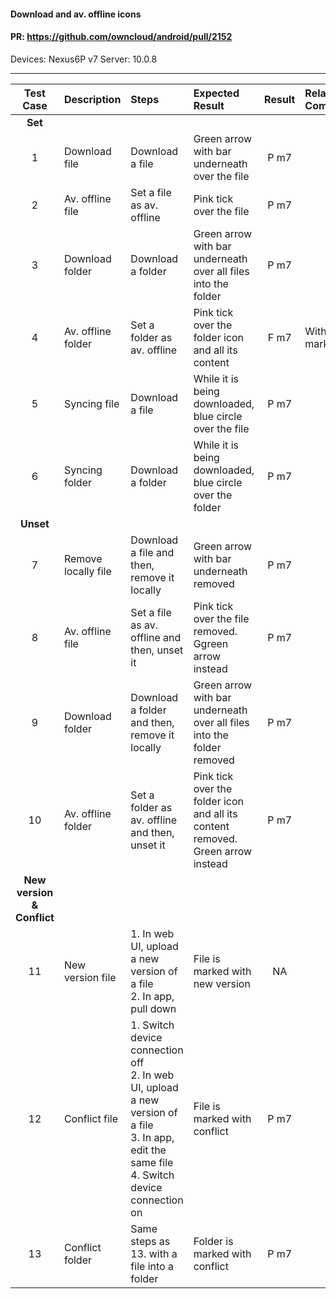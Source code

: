 #### Download and av. offline icons

#### PR: https://github.com/owncloud/android/pull/2152

Devices: Nexus6P v7
Server: 10.0.8


---

 
| Test Case | Description | Steps | Expected Result | Result | Related Comment
|:---------:| :---- | :-------------- | :----- | :------------: | :-------- |
|**Set**||||||
| 1 | Download file | Download a file | Green arrow with bar underneath over the file | P m7 |  |
| 2 | Av. offline file | Set a file as av. offline | Pink tick over the file | P m7 |  |
| 3 | Download folder | Download a folder | Green arrow with bar underneath over all files into the folder | P m7 |  |
| 4 | Av. offline folder | Set a folder as av. offline | Pink tick over the folder icon and all its content | F m7 | Without mark |
| 5 | Syncing file | Download a file | While it is being downloaded, blue circle over the file | P m7 |  |
| 6 | Syncing folder | Download a folder | While it is being downloaded, blue circle over the folder | P m7 |  |
|**Unset**||||||
| 7 | Remove locally file | Download a file and then, remove it locally | Green arrow with bar underneath removed | P m7 |  |
| 8 | Av. offline file | Set a file as av. offline and then, unset it | Pink tick over the file removed. Ggreen arrow instead | P m7 |  |
| 9 | Download folder | Download a folder and then, remove it locally | Green arrow with bar underneath over all files into the folder removed | P m7 |  |
| 10 | Av. offline folder | Set a folder as av. offline and then, unset it | Pink tick over the folder icon and all its content removed. Green arrow instead | P m7 |  |
|**New version & Conflict**||||||
| 11 | New version file | 1. In web UI, upload a new version of a file<br>2. In app, pull down | File is marked with new version | NA |  |
| 12 | Conflict file | 1. Switch device connection off<br>2. In web UI, upload a new version of a file<br>3. In app, edit the same file<br>4. Switch device connection on | File is marked with conflict | P m7 |  |
| 13 | Conflict folder | Same steps as 13. with a file into a folder | Folder is marked with conflict | P m7 |  |

